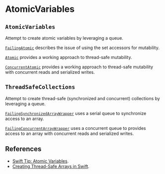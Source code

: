 # AtomicVariables

## `AtomicVariables`
Attempt to create atomic variables by leveraging a queue.

[`FailingAtomic`](./AtomicVariables/AtomicVariables/AtomicVariables/FailingAtomic.swift) describes the issue of using the set accessors for mutability.

[`Atomic`](./AtomicVariables/AtomicVariables/AtomicVariables/Atomic.swift) provides a working approach to thread-safe mutability.

[`ConcurrentAtomic`](./AtomicVariables/AtomicVariables/AtomicVariables/ConcurrentAtomic.swift) provides a working approach to thread-safe mutability with concurrent reads and serialized writes.

## `ThreadSafeCollections`
Attempt to create thread-safe (synchronized and concurrent) collections by leveraging a queue.

[`FailingSynchronizedArrayWrapper`](./AtomicVariables/ThreadSafeCollections/ThreadSafeCollections/FailingSynchronizedArrayWrapper.swift) uses a serial queue to synchronize access to an array.

[`FailingConcurrentArrayWrapper`](./AtomicVariables/ThreadSafeCollections/ThreadSafeCollections/FailingConcurrentArrayWrapper.swift) uses a concurrent queue to provides access to an array with concurrent reads and serialized writes.

## References
* [Swift Tip: Atomic Variables](https://www.objc.io/blog/2018/12/18/atomic-variables/).
* [Creating Thread-Safe Arrays in Swift](http://basememara.com/creating-thread-safe-arrays-in-swift/).
